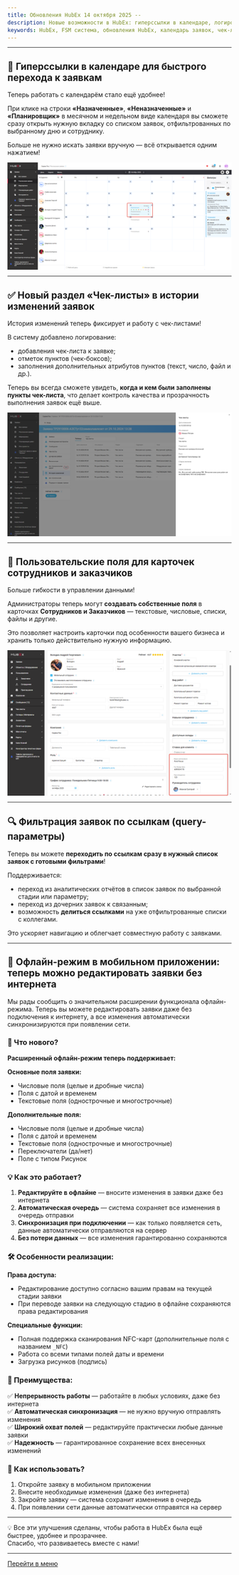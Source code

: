 ```yaml
---
title: Обновления HubEx 14 октября 2025 --
description: Новые возможности в HubEx: гиперссылки в календаре, логирование чек-листов, пользовательские поля для сотрудников и заказчиков, а также фильтрация заявок по ссылкам. Работайте быстрее и эффективнее с обновлённой FSM-системой HubEx! 
keywords: HubEx, FSM система, обновления HubEx, календарь заявок, чек-листы, история изменений, пользовательские поля, фильтрация заявок, автоматизация выездных работ, CRM, управление сотрудниками, управление заказчиками, цифровизация сервисных процессов 
--- 
```


<html></html><hr>
<body>
<h2>🔗 Гиперссылки в календаре для быстрого перехода к заявкам</h2>
<p>Теперь работать с календарём стало ещё удобнее!</p>
<p>При клике на строки <strong>«Назначенные»</strong>, <strong>«Неназначенные»</strong> и <strong>«Планировщик»</strong> в месячном и недельном виде календаря вы сможете сразу открыть нужную вкладку со списком заявок, отфильтрованных по выбранному дню и сотруднику.</p>
<p>Больше не нужно искать заявки вручную — всё открывается одним нажатием!</p>
<div><img style="margin: 0 auto; display: block; max-width: 100%;" src="/attachments/images/FAQ/RELEASENOTES/AdditionalFieldsUsers1410/2025-10-14_09-16-10.png" alt="Календарь и ссылки" /></div>

<hr>

<h2>✅ Новый раздел «Чек-листы» в истории изменений заявок</h2>
<p>История изменений теперь фиксирует и работу с чек-листами!</p>
<p>В систему добавлено логирование:</p>
<ul>
  <li>добавления чек-листа к заявке;</li>
  <li>отметок пунктов (чек-боксов);</li>
  <li>заполнения дополнительных атрибутов пунктов (текст, число, файл и др.).</li>
</ul>
<p>Теперь вы всегда сможете увидеть, <strong>когда и кем были заполнены пункты чек-листа</strong>, что делает контроль качества и прозрачность выполнения заявок ещё выше.</p>
<div><img style="margin: 0 auto; display: block; max-width: 100%;" src="/attachments/images/FAQ/RELEASENOTES/AdditionalFieldsUsers1410/2025-10-14_09-34-47.png" alt="Чек-листы в истории изменений" /></div>

<hr>

<h2>👥 Пользовательские поля для карточек сотрудников и заказчиков</h2>
<p>Больше гибкости в управлении данными!</p>
<p>Администраторы теперь могут <strong>создавать собственные поля</strong> в карточках <strong>Сотрудников и Заказчиков</strong> — текстовые, числовые, списки, файлы и другие.</p>
<p>Это позволяет настроить карточки под особенности вашего бизнеса и хранить только действительно нужную информацию.</p>
<div><img style="margin: 0 auto; display: block; max-width: 100%;" src="/attachments/images/FAQ/RELEASENOTES/AdditionalFieldsUsers1410/2025-10-14_09-29-39.png" alt="Пользовательские поля для сотрудников и заказчиков" /></div>

<hr>

<h2>🔍 Фильтрация заявок по ссылкам (query-параметры)</h2>
<p>Теперь вы можете <strong>переходить по ссылкам сразу в нужный список заявок с готовыми фильтрами</strong>!</p>
<p>Поддерживается:</p>
<ul>
  <li>переход из аналитических отчётов в список заявок по выбранной стадии или параметру;</li>
  <li>переход из дочерних заявок к связанным;</li>
  <li>возможность <strong>делиться ссылками</strong> на уже отфильтрованные списки с коллегами.</li>
</ul>
<p>Это ускоряет навигацию и облегчает совместную работу с заявками.</p>

<hr>

<h2>📱 Офлайн-режим в мобильном приложении: теперь можно редактировать заявки без интернета</h2>
<p>Мы рады сообщить о значительном расширении функционала офлайн-режима. Теперь вы можете редактировать заявки даже без подключения к интернету, а все изменения автоматически синхронизируются при появлении сети.</p>
<h3>🚀 Что нового?</h3>
<p><strong>Расширенный офлайн-режим теперь поддерживает:</strong></p>
<p><strong>Основные поля заявки:</strong></p>
<ul>
<li>Числовые поля (целые и дробные числа)</li>
<li>Поля с датой и временем</li>
<li>Текстовые поля (однострочные и многострочные)</li>
</ul>
<p><strong>Дополнительные поля:</strong></p>
<ul>
<li>Числовые поля (целые и дробные числа)</li>
<li>Поля с датой и временем</li>
<li>Текстовые поля (однострочные и многострочные)</li>
<li>Переключатели (да/нет)</li>
<li>Поле с типом Рисунок</li>
</ul>
<h3>💡 Как это работает?</h3>
<ol>
<li><strong>Редактируйте в офлайне</strong> &mdash; вносите изменения в заявки даже без интернета</li>
<li><strong>Автоматическая очередь</strong> &mdash; система сохраняет все изменения в очередь отправки</li>
<li><strong>Синхронизация при подключении</strong> &mdash; как только появляется сеть, данные автоматически отправляются на сервер</li>
<li><strong>Без потери данных</strong> &mdash; все изменения гарантированно сохраняются</li>
</ol>
<h3>🛠️ Особенности реализации:</h3>
<p><strong>Права доступа:</strong></p>
<ul>
<li>Редактирование доступно согласно вашим правам на текущей стадии заявки</li>
<li>При переводе заявки на следующую стадию в офлайне сохраняются права редактирования</li>
</ul>
<p><strong>Специальные функции:</strong></p>
<ul>
<li>Полная поддержка сканирования NFC-карт (дополнительные поля с названием <code class="skipProofing" spellcheck="false">_NFC</code>)</li>
<li>Работа со всеми типами полей даты и времени</li>
<li>Загрузка рисунков (подпись)</li>
</ul>
<h3>🎯 Преимущества:</h3>
<p>✅ <strong>Непрерывность работы</strong> &mdash; работайте в любых условиях, даже без интернета<br />✅ <strong>Автоматическая синхронизация</strong> &mdash; не нужно вручную отправлять изменения<br />✅ <strong>Широкий охват полей</strong> &mdash; редактируйте практически любые данные заявки<br />✅ <strong>Надежность</strong> &mdash; гарантированное сохранение всех внесенных изменений</p>
<h3>📌 Как использовать?</h3>
<ol>
<li>Откройте заявку в мобильном приложении</li>
<li>Внесите необходимые изменения (даже без интернета)</li>
<li>Закройте заявку &mdash; система сохранит изменения в очередь</li>
<li>При появлении сети данные автоматически отправятся на сервер</li>
</ol>

<hr>



<p>💡 Все эти улучшения сделаны, чтобы работа в HubEx была ещё быстрее, удобнее и прозрачнее.<br>
Спасибо, что развиваетесь вместе с нами!</p>
<hr>
<p><a href="http://wiki.hubex.ru">Перейти в меню</a></p>
</body>
